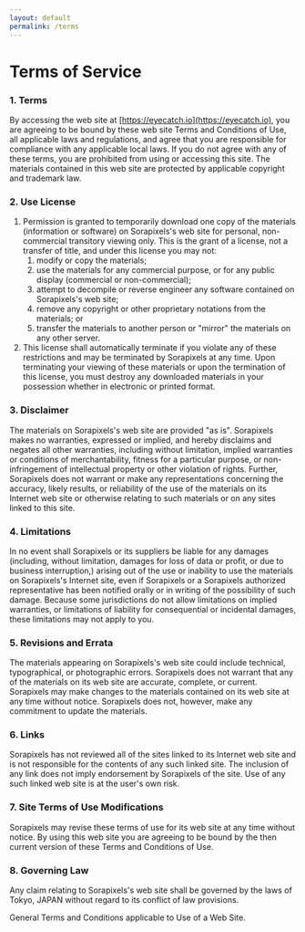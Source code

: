 ```yaml
---
layout: default
permalink: /terms
---
```


Terms of Service
================

### 1. Terms
By accessing the web site at [https://eyecatch.io](https://eyecatch.io), you are agreeing to be bound by these web site Terms and Conditions of Use, all applicable laws and regulations, and agree that you are responsible for compliance with any applicable local laws. If you do not agree with any of these terms, you are prohibited from using or accessing this site. The materials contained in this web site are protected by applicable copyright and trademark law.

### 2. Use License
  1. Permission is granted to temporarily download one copy of the materials (information or software) on Sorapixels's web site for personal, non-commercial transitory viewing only. This is the grant of a license, not a transfer of title, and under this license you may not:
      1. modify or copy the materials;
      2. use the materials for any commercial purpose, or for any public display (commercial or non-commercial);
      3. attempt to decompile or reverse engineer any software contained on Sorapixels's web site;
      4. remove any copyright or other proprietary notations from the materials; or
      5. transfer the materials to another person or "mirror" the materials on any other server.
  2. This license shall automatically terminate if you violate any of these restrictions and may be terminated by Sorapixels at any time. Upon terminating your viewing of these materials or upon the termination of this license, you must destroy any downloaded materials in your possession whether in electronic or printed format.

### 3. Disclaimer
  The materials on Sorapixels's web site are provided "as is". Sorapixels makes no warranties, expressed or implied, and hereby disclaims and negates all other warranties, including without limitation, implied warranties or conditions of merchantability, fitness for a particular purpose, or non-infringement of intellectual property or other violation of rights. Further, Sorapixels does not warrant or make any representations concerning the accuracy, likely results, or reliability of the use of the materials on its Internet web site or otherwise relating to such materials or on any sites linked to this site.

### 4. Limitations
  In no event shall Sorapixels or its suppliers be liable for any damages (including, without limitation, damages for loss of data or profit, or due to business interruption,) arising out of the use or inability to use the materials on Sorapixels's Internet site, even if Sorapixels or a Sorapixels authorized representative has been notified orally or in writing of the possibility of such damage. Because some jurisdictions do not allow limitations on implied warranties, or limitations of liability for consequential or incidental damages, these limitations may not apply to you.

### 5. Revisions and Errata
  The materials appearing on Sorapixels's web site could include technical, typographical, or photographic errors. Sorapixels does not warrant that any of the materials on its web site are accurate, complete, or current. Sorapixels may make changes to the materials contained on its web site at any time without notice. Sorapixels does not, however, make any commitment to update the materials.

### 6. Links
  Sorapixels has not reviewed all of the sites linked to its Internet web site and is not responsible for the contents of any such linked site. The inclusion of any link does not imply endorsement by Sorapixels of the site. Use of any such linked web site is at the user's own risk.

### 7. Site Terms of Use Modifications
  Sorapixels may revise these terms of use for its web site at any time without notice. By using this web site you are agreeing to be bound by the then current version of these Terms and Conditions of Use.

### 8. Governing Law
  Any claim relating to Sorapixels's web site shall be governed by the laws of Tokyo, JAPAN without regard to its conflict of law provisions.

  General Terms and Conditions applicable to Use of a Web Site.
